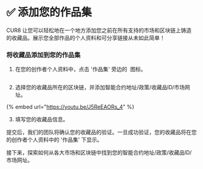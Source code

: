 # ✅ 添加您的作品集

CUR8 让您可以轻松地在一个地方添加您之前在所有支持的市场和区块链上铸造的收藏品。展示您全部作品的个人资料和可分享链接从未如此简单！

### 将收藏品添加到您的作品集



1. 在您的创作者个人资料中，点击 '作品集' 旁边的 <img src="../../.gitbook/assets/Screenshot 2024-07-09 at 14.25.39.png" alt="" data-size="line"> 图标。

<figure><img src="../../.gitbook/assets/Screenshot 2025-02-03 at 09.06.29.png" alt=""><figcaption></figcaption></figure>

2. 选择您的收藏品所在的区块链，并添加智能合约地址/政策/收藏品ID/市场网址。

{% embed url="https://youtu.be/J5ReEAORs_4" %}

3. 填写您的收藏品信息。

提交后，我们的团队将确认您的收藏品的验证。一旦成功验证，您的收藏品将在您的创作者个人资料中的 '作品集' 下显示。

接下来，探索如何从各大市场和区块链中找到您的智能合约地址/政策/收藏品ID/市场网址。